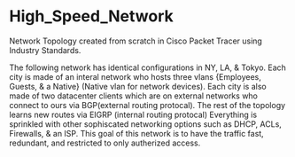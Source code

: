 # High_Speed_Network
Network Topology created from scratch in Cisco Packet Tracer using Industry Standards.

The following network has identical configurations in NY, LA, & Tokyo. 
Each city is made of an interal network who hosts three vlans {Employees, Guests, & a Native} (Native vlan for network devices).
Each city is also made of two datacenter clients which are on external networks who connect to ours via BGP(external routing protocal).
The rest of the topology learns new routes via EIGRP (internal routing protocal)
Everything is sprinkled with other sophiscated networking options such as DHCP, ACLs, Firewalls, & an ISP.
This goal of this network is to have the traffic fast, redundant, and restricted to only autherized access.
